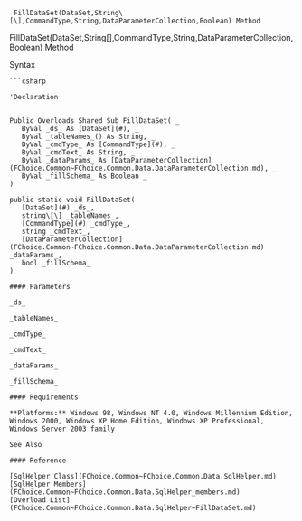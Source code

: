 ﻿     FillDataSet(DataSet,String\[\],CommandType,String,DataParameterCollection,Boolean) Method                                                   

FillDataSet(DataSet,String\[\],CommandType,String,DataParameterCollection,Boolean) Method

Syntax

```vbnet
```csharp

'Declaration
 

Public Overloads Shared Sub FillDataSet( _
   ByVal _ds_ As [DataSet](#), _
   ByVal _tableNames_() As String, _
   ByVal _cmdType_ As [CommandType](#), _
   ByVal _cmdText_ As String, _
   ByVal _dataParams_ As [DataParameterCollection](FChoice.Common~FChoice.Common.Data.DataParameterCollection.md), _
   ByVal _fillSchema_ As Boolean _
) 

public static void FillDataSet( 
   [DataSet](#) _ds_,
   string\[\] _tableNames_,
   [CommandType](#) _cmdType_,
   string _cmdText_,
   [DataParameterCollection](FChoice.Common~FChoice.Common.Data.DataParameterCollection.md) _dataParams_,
   bool _fillSchema_
)

#### Parameters

_ds_

_tableNames_

_cmdType_

_cmdText_

_dataParams_

_fillSchema_

#### Requirements

**Platforms:** Windows 98, Windows NT 4.0, Windows Millennium Edition, Windows 2000, Windows XP Home Edition, Windows XP Professional, Windows Server 2003 family

See Also

#### Reference

[SqlHelper Class](FChoice.Common~FChoice.Common.Data.SqlHelper.md)  
[SqlHelper Members](FChoice.Common~FChoice.Common.Data.SqlHelper_members.md)  
[Overload List](FChoice.Common~FChoice.Common.Data.SqlHelper~FillDataSet.md)
